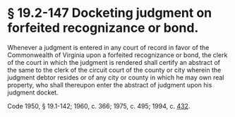 # § 19.2-147 Docketing judgment on forfeited recognizance or bond.

<p>Whenever a judgment is entered in any court of record in favor of the Commonwealth of Virginia upon a forfeited recognizance or bond, the clerk of the court in which the judgment is rendered shall certify an abstract of the same to the clerk of the circuit court of the county or city wherein the judgment debtor resides or of any city or county in which he may own real property, who shall thereupon enter the abstract of judgment upon his judgment docket.</p><p>Code 1950, § 19.1-142; 1960, c. 366; 1975, c. 495; 1994, c. <a href='http://lis.virginia.gov/cgi-bin/legp604.exe?941+ful+CHAP0432'>432</a>.</p>